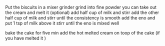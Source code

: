 Put the biscuits in a mixer grinder
grind into fine powder
you can take out the cream and melt it (optional)
add half cup of milk and stirr 
add the other half cup of milk and stirr until the consistency is smooth
add the eno and put 1 tsp of milk above it
stirr until the eno is mixed well
<!-- >>adding eno evolves co2 which makes the cake soft and fluffy -->
bake the cake for five min 
add the hot melted cream on toop of the cake (if you have melted it )
